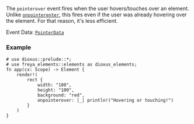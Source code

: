 The `pointerover` event fires when the user hovers/touches over an element.
Unlike [`onpointerenter`](crate::elements::onpointerenter), this fires even if the user was already hovering over
the element. For that reason, it's less efficient.

Event Data: [`PointerData`](crate::events::PointerData)

### Example

```rust, no_run
# use dioxus::prelude::*;
# use freya_elements::elements as dioxus_elements;
fn app(cx: Scope) -> Element {
    render!(
        rect {
            width: "100",
            height: "100",
            background: "red",
            onpointerover: |_| println!("Hovering or touching!")
        }
    )
}
```
